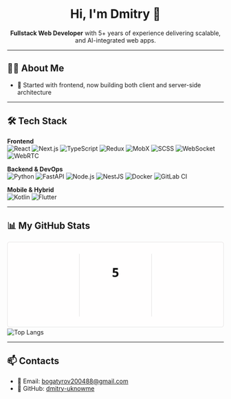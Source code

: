 <h1 align="center">Hi, I'm Dmitry 👋</h1>

<p align="center">
  <strong>Fullstack Web Developer</strong> with 5+ years of experience delivering scalable, and AI-integrated web apps.
</p>

---

## 🧑‍💻 About Me

- 🔹 Started with frontend, now building both client and server-side architecture  

---

## 🛠️ Tech Stack

**Frontend**  
![React](https://img.shields.io/badge/-React-61DAFB?logo=react&logoColor=black&style=flat-square)
![Next.js](https://img.shields.io/badge/-Next.js-000000?logo=next.js&logoColor=white&style=flat-square)
![TypeScript](https://img.shields.io/badge/-TypeScript-3178C6?logo=typescript&logoColor=white&style=flat-square)
![Redux](https://img.shields.io/badge/-Redux-764ABC?logo=redux&logoColor=white&style=flat-square)
![MobX](https://img.shields.io/badge/-MobX-FF9955?logo=mobx&logoColor=white&style=flat-square)
![SCSS](https://img.shields.io/badge/-SCSS-CC6699?logo=sass&logoColor=white&style=flat-square)
![WebSocket](https://img.shields.io/badge/-WebSocket-444?style=flat-square)
![WebRTC](https://img.shields.io/badge/-WebRTC-0088CC?logo=webrtc&logoColor=white&style=flat-square)

**Backend & DevOps**  
![Python](https://img.shields.io/badge/-Python-3776AB?logo=python&logoColor=white&style=flat-square)
![FastAPI](https://img.shields.io/badge/-FastAPI-009688?logo=fastapi&logoColor=white&style=flat-square)
![Node.js](https://img.shields.io/badge/-Node.js-339933?logo=node.js&logoColor=white&style=flat-square)
![NestJS](https://img.shields.io/badge/-NestJS-E0234E?logo=nestjs&logoColor=white&style=flat-square)
![Docker](https://img.shields.io/badge/-Docker-2496ED?logo=docker&logoColor=white&style=flat-square)
![GitLab CI](https://img.shields.io/badge/-GitLab%20CI-FC6D26?logo=gitlab&logoColor=white&style=flat-square)

**Mobile & Hybrid**  
![Kotlin](https://img.shields.io/badge/-Kotlin-7F52FF?logo=kotlin&logoColor=white&style=flat-square)
![Flutter](https://img.shields.io/badge/-Flutter-02569B?logo=flutter&logoColor=white&style=flat-square)

---

## 📊 My GitHub Stats
![GitHub Streak](assets/streak.svg)
![Top Langs](https://github-readme-stats.vercel.app/api/top-langs/?username=dmitry-uknowme&size_weight=0.5&count_weight=0.5&langs_count=8&layout=compact)

---

## 📫 Contacts
- 📧 Email: [bogatyrov200488@gmail.com](mailto:bogatyrov200488@gmail.com)  
- 💼 GitHub: [dmitry-uknowme](https://github.com/dmitry-uknowme)

